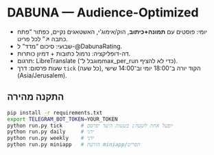 # DABUNA — Audience-Optimized

- יומי: פוסטים עם **תמונה+כיתוב**, הוק/אימוג’י, האשטאגים נקיים, כפתור “פתח כתבה ↗” לכל פריט.
- שבועי: סיכום “מדד” ל-@DabunaRating.
- דה-דופליקציה: נרמול כתובות + דמיון כותרות.
- תרגום: LibreTranslate (מוגבל ל־max_per_run כדי לא להציף).
- שעות פרסום: דרך `tick` (כל שעה), הקוד יורה ב־18:00 יומי וב־14:00 שישי (Asia/Jerusalem).

## התקנה מהירה
```bash
pip install -r requirements.txt
export TELEGRAM_BOT_TOKEN=YOUR_TOKEN
python run.py tick      # יופעל אחת לשעה; בשעות היעד יפרסם
python run.py daily     # ידני
python run.py weekly    # ידני
python run.py miniapp   # הודעת miniapp/תפריט
